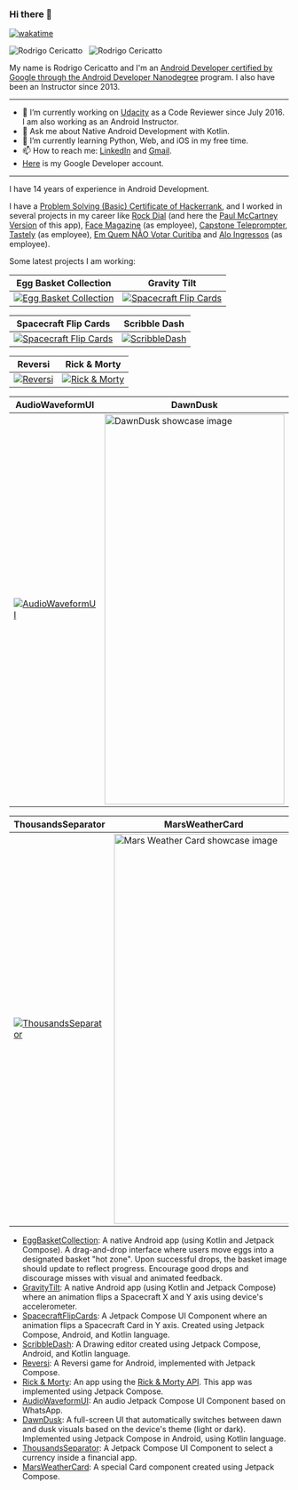 ### Hi there 👋

[![wakatime](https://wakatime.com/badge/user/5f0fde71-0daa-4b86-b75d-04efb7280ef9.svg)](https://wakatime.com/@5f0fde71-0daa-4b86-b75d-04efb7280ef9)

<p>
  <img align="top" src="https://github-readme-stats.vercel.app/api?username=graffiti75&show_icons=true&theme=rose_pine&locale=en&layout=compact" alt="Rodrigo Cericatto" />
  &nbsp;
  <img align="top" src="https://github-readme-stats.vercel.app/api/top-langs?username=graffiti75&show_icons=true&theme=rose_pine&locale=en&layout=compact" alt="Rodrigo Cericatto" />
</p>

My name is Rodrigo Cericatto and I'm an [Android Developer certified by Google through the Android Developer Nanodegree](https://bit.ly/3iW3YJf) program. I also have been an Instructor since 2013.

---

- 🔭 I’m currently working on [Udacity](https://www.udacity.com/) as a Code Reviewer since July 2016. I am also working as an Android Instructor.
- 💬 Ask me about Native Android Development with Kotlin.
- 🌱 I’m currently learning Python, Web, and iOS in my free time.
- 📫 How to reach me: [LinkedIn](https://www.linkedin.com/in/rodrigocericatto/) and [Gmail](graffiti75@gmail.com).
- [Here](https://g.dev/RodrigoCericattoKonzen) is my Google Developer account.

---

I have 14 years of experience in Android Development.

I have a [Problem Solving (Basic) Certificate of Hackerrank](https://www.hackerrank.com/certificates/663342ea7022), and I worked in several projects in my career like [Rock Dial](https://www.youtube.com/watch?v=ZPmiA4CdTt4) (and here the [Paul McCartney Version](https://www.youtube.com/watch?v=cWk91phIiHg) of this app), [Face Magazine](https://bit.ly/34zhp9B) (as employee), [Capstone Teleprompter](https://drive.google.com/drive/folders/0B7-BCrhhCGUsQVRlcnVVeUNDNUk?resourcekey=0-hK1-rS5aFsYAiXnOvlMJHw&usp=sharing), [Tastely](http://goo.gl/rvrRk) (as employee), [Em Quem NÃO Votar Curitiba](https://bit.ly/2WUm5VF) and [Alo Ingressos](https://bit.ly/313r0Wj) (as employee).

Some latest projects I am working:

| Egg Basket Collection | Gravity Tilt | 
|---------|---------|
| [![Egg Basket Collection](https://github.com/graffiti75/EggBasketCollection/blob/master/media/video.gif)](https://github.com/graffiti75/EggBasketCollection) | [![Spacecraft Flip Cards](https://github.com/graffiti75/GravityTilt/blob/master/media/video.gif)](https://github.com/graffiti75/SpacecraftFlipCards) |

| Spacecraft Flip Cards | Scribble Dash |
|---------|---------|
| [![Spacecraft Flip Cards](https://github.com/graffiti75/SpacecraftFlipCards/blob/master/media/video.gif)](https://github.com/graffiti75/SpacecraftFlipCards) | [![ScribbleDash](https://github.com/graffiti75/ScribbleDash/blob/master/media/video.gif)](https://github.com/graffiti75/ScribbleDash) |

| Reversi | Rick & Morty | 
|---------|---------|
| [![Reversi](https://github.com/graffiti75/Reversi/blob/master/videos/20250220-172831_small.gif)](https://github.com/graffiti75/Reversi) | [![Rick & Morty](https://github.com/graffiti75/RickMorty/raw/master/media/showcase_small.gif)](https://github.com/graffiti75/RickMorty) |

| AudioWaveformUI | DawnDusk |
|---------|---------|
| [![AudioWaveformUI](https://github.com/graffiti75/AudioWaveformUI/blob/master/videos/waveform.gif)](https://github.com/graffiti75/AudioWaveformUI) | <img width="324" height="702" src="https://github.com/graffiti75/DawnDusk/blob/master/media/video.gif" alt="DawnDusk showcase image" > |

| ThousandsSeparator | MarsWeatherCard | 
|---------|---------|
| [![ThousandsSeparator](https://github.com/graffiti75/ThousandsSeparator/blob/master/videos/video.gif)](https://github.com/graffiti75/ThousandsSeparator) | <img width="324" height="702" src="https://github.com/graffiti75/MarsWeatherCard/blob/master/images/image.png" alt="Mars Weather Card showcase image" > |

- [EggBasketCollection](https://github.com/graffiti75/EggBasketCollection): A native Android app (using Kotlin and Jetpack Compose). A drag-and-drop interface where users move eggs into a designated basket "hot zone". Upon successful drops, the basket image should update to reflect progress. Encourage good drops and discourage misses with visual and animated feedback.
- [GravityTilt](https://github.com/graffiti75/GravityTilt): A native Android app (using Kotlin and Jetpack Compose) where an animation flips a Spacecraft X and Y axis using device's accelerometer.
- [SpacecraftFlipCards](https://github.com/graffiti75/SpacecraftFlipCards): A Jetpack Compose UI Component where an animation flips a Spacecraft Card in Y axis. Created using Jetpack Compose, Android, and Kotlin language.
- [ScribbleDash](https://github.com/graffiti75/ScribbleDash): A Drawing editor created using Jetpack Compose, Android, and Kotlin language.
- [Reversi](https://github.com/graffiti75/Reversi): A Reversi game for Android, implemented with Jetpack Compose.
- [Rick & Morty](https://github.com/graffiti75/RickMorty): An app using the [Rick & Morty API](https://rickandmortyapi.com/). This app was implemented using Jetpack Compose.
- [AudioWaveformUI](https://github.com/graffiti75/AudioWaveformUI): An audio Jetpack Compose UI Component based on WhatsApp.
- [DawnDusk](https://github.com/graffiti75/DawnDusk): A full-screen UI that automatically switches between dawn and dusk visuals based on the device's theme (light or dark). Implemented using Jetpack Compose in Android, using Kotlin language.
- [ThousandsSeparator](https://github.com/graffiti75/ThousandsSeparator): A Jetpack Compose UI Component to select a currency inside a financial app.
- [MarsWeatherCard](https://github.com/graffiti75/MarsWeatherCard): A special Card component created using Jetpack Compose.

<!--
**graffiti75/graffiti75** is a ✨ _special_ ✨ repository because its `README.md` (this file) appears on your GitHub profile.

Here are some ideas to get you started:

- 🔭 I’m currently working on ...
- 🌱 I’m currently learning ...
- 👯 I’m looking to collaborate on ...
- 🤔 I’m looking for help with ...
- 💬 Ask me about ...
- 📫 How to reach me: ...
- 😄 Pronouns: ...
- ⚡ Fun fact: ...
-->

